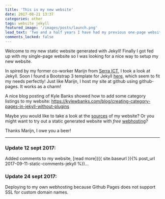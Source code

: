 ```yaml
---
title: 'This is my new website'
date: 2017-08-21 13:37
categories: other
tags: website jekyll
featured_image: '/images/posts/launch.png'
lead_text: 'Two and a half years I have had my previous one-page website. Now finally got enough inspiration to create something decent.'
comments_locked: false
---
```


Welcome to my new static website generated with Jekyll! Finally I got fed
up with my single-page website so I was looking for a nice way to setup
my new website.

In spired by my former co-worker Marijn from [Serra ICT](http://www.serraict.com/), I took a look at Jekyll. Soon I found a Bootstrap 3 template for Jekyll [here](https://github.com/scotch-io/scotch-io.github.io), which seem to fit my needs perfectly! Just like Marijn, I host my site at github using github-pages. It works as a charm!

A nice blog posting of Kyle Banks showed how to add some category listings to my website: 
<https://kylewbanks.com/blog/creating-category-pages-in-jekyll-without-plugins>

Maybe you would like to take a look at the [sources](https://github.com/jkeuper/jkeuper.github.io) of my website? Or you might want to try out a static generated website with _free_ [webhosting](https://pages.github.com/)?

Thanks Marijn, I owe you a beer!

---

### Update 12 sept 2017:
Added comments to my website, [read more]({{ site.baseurl }}{% post_url 2017-09-11-static-comments-jekyll %})...

### Update 24 sept 2017:
Deploying to my own webhosting because Github Pages does not support SSL for custom domain names.
